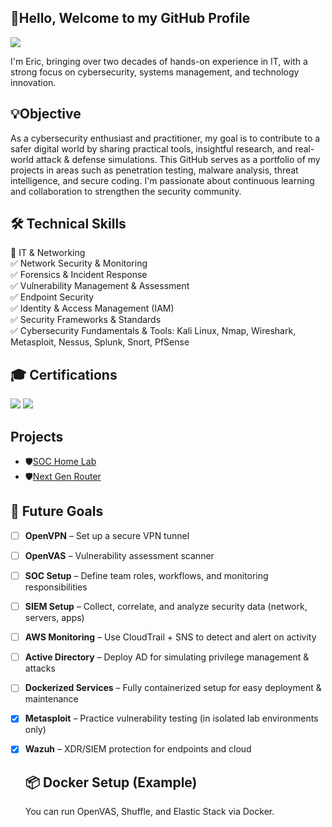 ## 🚀Hello, Welcome to my GitHub Profile
<a href="https://www.linkedin.com/in/eric-haley1/"> <img src="https://img.shields.io/badge/-LinkedIn-0072b1?&style=for-the-badge&logo=linkedin&logoColor=white" /></a>

I'm Eric, bringing over two decades of hands-on experience in IT, with a strong focus on cybersecurity, systems management, and technology innovation.

## 💡Objective
As a cybersecurity enthusiast and practitioner, my goal is to contribute to a safer digital world by sharing practical tools, insightful research, and real-world attack & defense simulations. This GitHub serves as a portfolio of my projects in areas such as penetration testing, malware analysis, threat intelligence, and secure coding. I'm passionate about continuous learning and collaboration to strengthen the security community.


## 🛠️ Technical Skills <br>
🔹 IT & Networking<br>
✅ Network Security & Monitoring<br>
✅ Forensics & Incident Response<br>
✅ Vulnerability Management & Assessment<br>
✅ Endpoint Security <br>
✅ Identity & Access Management (IAM)<br>
✅ Security Frameworks & Standards<br>
✅ Cybersecurity Fundamentals & Tools: Kali Linux, Nmap, Wireshark, Metasploit, Nessus, Splunk, Snort, PfSense

</div>

## 🎓 Certifications
<div>
<img src="https://img.shields.io/badge/Security%2B-Certified-red?logo=comptia&logoColor=white" />
<img src="https://img.shields.io/badge/CySA+-Certified-blueviolet?logo=comptia&logoColor=white" />

</div>

## Projects
-  🛡️<a href="https://github.com/oogsec/SOC-Home-Lab">SOC Home Lab</a>
-  🛡️<a href="https://github.com/OogieSec/SOCv1/blob/main/Router/Setup.md">Next Gen Router</a>



## 🚀 Future Goals

- [ ] **OpenVPN** – Set up a secure VPN tunnel  
- [ ] **OpenVAS** – Vulnerability assessment scanner  
- [ ] **SOC Setup** – Define team roles, workflows, and monitoring responsibilities  
- [ ] **SIEM Setup** – Collect, correlate, and analyze security data (network, servers, apps)  
- [ ] **AWS Monitoring** – Use CloudTrail + SNS to detect and alert on activity  
- [ ] **Active Directory** – Deploy AD for simulating privilege management & attacks  
- [ ] **Dockerized Services** – Fully containerized setup for easy deployment & maintenance  
- [X] **Metasploit** – Practice vulnerability testing (in isolated lab environments only) 
- [X] **Wazuh** – XDR/SIEM protection for endpoints and cloud

  ## 📦 Docker Setup (Example)

  You can run OpenVAS, Shuffle, and Elastic Stack via Docker.

